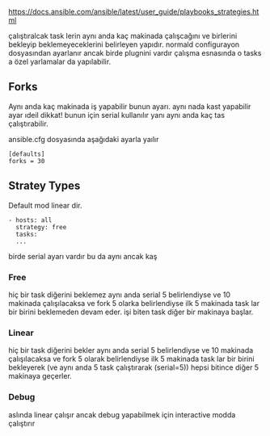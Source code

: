 https://docs.ansible.com/ansible/latest/user_guide/playbooks_strategies.html

çalıştıralcak task lerin aynı anda kaç makinada çalışcağını ve birlerini bekleyip beklemeyeceklerini belirleyen yapıdır. normald configurayon dosyasından ayarlanır ancak birde plugnini vardır çalışma esnasında o tasks a özel yarlamalar da yapılabilir. 


## Forks

Aynı anda kaç makinada iş yapabilir bunun ayarı. aynı nada kast yapabilir ayar ıdeil dikkat! bunun için serial kullanılır yanı aynı anda kaç tas çalıştırabilir. 

ansible.cfg dosyasında aşağıdaki ayarla yaılır
```
[defaults]
forks = 30
```

## Stratey Types

Default mod linear dir.


```
- hosts: all
  strategy: free
  tasks:
  ...
```


birde serial ayarı vardır bu da aynı ancak kaş



### Free

hiç bir task diğerini beklemez aynı anda serial 5 belirlendiyse ve 10 makinada çalışılacaksa ve fork 5 olarka belirlendiyse ilk 5 makinada task lar bir birini beklemeden devam eder. işi biten task diğer bir makinaya başlar.

### Linear

hiç bir task diğerini bekler aynı anda serial 5 belirlendiyse ve 10 makinada çalışılacaksa ve fork 5 olarak belirlendiyse ilk 5 makinada task lar bir birini bekleyerek (ve aynı anda 5 task çalıştırarak (serial=5)) hepsi bitince diğer 5 makinaya geçerler. 

### Debug

aslında linear çalışır ancak debug yapabilmek için interactive modda çalıştırır
